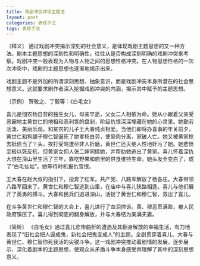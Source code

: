 ```yaml
---
title: 戏剧冲突体现主题法
layout: post
categories: 表现手法
tags: 表现手法
---
```


〔释义〕 通过戏剧冲突揭示深刻的社会意义，是体现戏剧主题思想的又一种方法。剧本主题思想的深刻性和明确性，往往从是否构成深刻明确的戏剧冲突来考察。戏剧冲突一般表现为人物与人物之间的思想性格冲突。在人物思想性格的一次次冲突中，戏剧的主题思想也逐渐地揭示出来。

戏剧主题不是外加的所谓深刻思想、抽象意识，而是戏剧冲突本身所潜在的社会思想意义。这就要求剧作者深入挖掘戏剧冲突的内涵，揭示其中赋予的主题思想。

〔示例〕 贺敬之、丁毅等：《白毛女》

喜儿是佃农杨自劳的独生女儿，母亲早逝，父女二人相依为命。她从小跟着父亲受恶霸地主黄世仁的地租和高利贷的盘剥，阶级仇恨深深埋藏在她的心灵里。她勤劳活泼、美丽乐观，和贫农的儿子王大春纯贞相爱。当他们即将办喜事的年关前夕，黄世仁和狗腿子穆仁智逼死了她爹杨白劳，使骨肉分离，家破人亡。她又被黄家抢去抵债当了丫头，挨打受骂遭尽非人折磨，黄世仁还灭绝人性地奸污了她。她悲愤至极以死反抗，但黄家女佣人张二婶同情她，并帮助她逃出了黄家。喜儿怀着深仇大恨在深山里生活了三年，靠吃野果和庙里的供食维持生命。她头发全变白了，成了“白毛仙姑”。她等待时机报仇雪恨。

王大春在赵大叔的指引下，投奔了红军。共产党、八路军解放了杨各庄。大春带领八路军回来了。黄世仁和穆仁智逃到山里，在庙中与喜儿狭路相逢。喜儿与他们展开了英勇的搏斗。大春和民兵们追进深山，活捉了黄世仁和穆仁智，救出了喜儿。

在斗争黄世仁和穆仁智的大会上，喜儿进行了血泪控诉。黄、穆恶贯满盈，被人民政府镇压了。喜儿得到彻底的翻身解放，并与大春结为美满夫妻。

〔简析〕 《白毛女》通过喜儿悲惨曲折的遭遇及其翻身解放的幸福生活，有力地表现了“旧社会把人逼成鬼，新社会把鬼变成人”的主题。全剧贯穿着喜儿、大春与黄世仁、穆仁智你死我活的尖锐斗争。这一戏剧冲突推动着剧情的发展，逐步展示、深化着剧本的主题思想，使观众从矛盾斗争本身感受并理解了其中的深刻思想意义。 